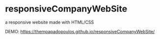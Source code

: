 # responsiveCompanyWebSite
a responsive website made with HTML/CSS

 DEMO: https://thempapadopoulos.github.io/responsiveCompanyWebSite/
